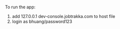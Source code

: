 To run the app:

1. add 127.0.0.1 dev-console.jobtrakka.com to host file
2. login as bhuang/password123
